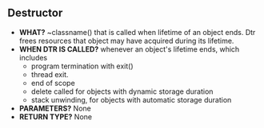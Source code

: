 ## Destructor
- **WHAT?** ~classname() that is called when lifetime of an object ends. Dtr frees resources that object may have acquired during its lifetime.
- **WHEN DTR IS CALLED?**  whenever an object's lifetime ends, which includes
  - program termination with exit()
  - thread exit.
  - end of scope
  - delete called for objects with dynamic storage duration
  - stack unwinding, for objects with automatic storage duration 
- **PARAMETERS?** None
- **RETURN TYPE?** None
